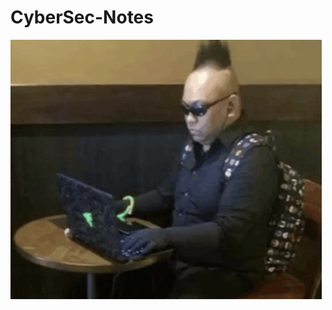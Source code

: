 # CyberSec-Notes

![image alt]( https://github.com/H4ckeurM4n/CyberSec-Notes/blob/ca748eea4116c861d73aec6a2847ea178a8e5988/assets/hacker.png )
